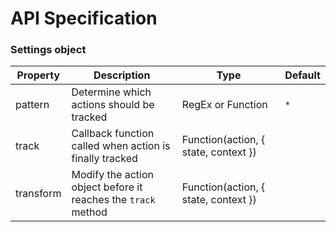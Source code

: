 # API Specification

### Settings object

| Property  | Description                                                   | Type                                 | Default |
| --------- | ------------------------------------------------------------- | ------------------------------------ | ------- |
| pattern   | Determine which actions should be tracked                     | RegEx or Function                    | `*`     |
| track     | Callback function called when action is finally tracked       | Function(action, { state, context }) |
| transform | Modify the action object before it reaches the `track` method | Function(action, { state, context }) |
